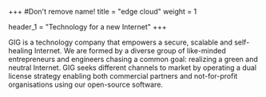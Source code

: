 +++
#Don't remove name!
title = "edge cloud"
weight = 1

header_1 = "Technology for a new Internet"
+++

GIG is a technology company that empowers a secure, scalable and self-healing Internet. We are formed by a diverse group of like-minded entrepreneurs and engineers chasing a common goal: realizing a green and neutral Internet. GIG seeks different channels to market by operating a dual license strategy enabling both commercial partners and not-for-profit organisations using our open-source software.
